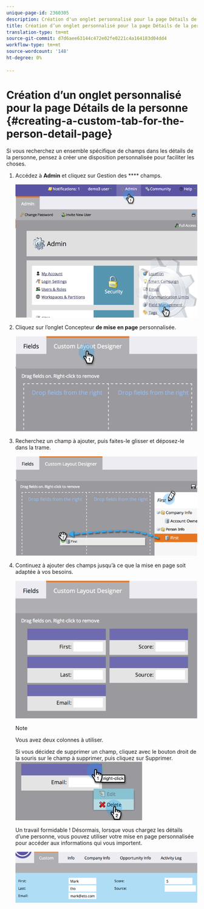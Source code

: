 ```yaml
---
unique-page-id: 2360305
description: Création d'un onglet personnalisé pour la page Détails de la personne - Documents marketing - Documentation du produit
title: Création d’un onglet personnalisé pour la page Détails de la personne
translation-type: tm+mt
source-git-commit: d7d6aee63144c472e02fe0221c4a164183d04dd4
workflow-type: tm+mt
source-wordcount: '148'
ht-degree: 0%

---
```



# Création d’un onglet personnalisé pour la page Détails de la personne {#creating-a-custom-tab-for-the-person-detail-page}

Si vous recherchez un ensemble spécifique de champs dans les détails de la personne, pensez à créer une disposition personnalisée pour faciliter les choses.

1. Accédez à **Admin** et cliquez sur Gestion des **** champs.

   ![](assets/image2014-9-16-16-3a41-3a41.png)

1. Cliquez sur l’onglet Concepteur **de mise en page** personnalisée.

   ![](assets/image2014-9-16-16-3a41-3a55.png)

1. Recherchez un champ à ajouter, puis faites-le glisser et déposez-le dans la trame.

   ![](assets/three-1.png)

1. Continuez à ajouter des champs jusqu’à ce que la mise en page soit adaptée à vos besoins.

   ![](assets/image2014-9-16-16-3a42-3a25.png)

   >[!NOTE]
   >
   >Vous avez deux colonnes à utiliser.

   Si vous décidez de supprimer un champ, cliquez avec le bouton droit de la souris sur le champ à supprimer, puis cliquez sur Supprimer.
   ![](assets/image2014-9-16-16-3a43-3a56.png)

   Un travail formidable ! Désormais, lorsque vous chargez les détails d’une personne, vous pouvez utiliser votre mise en page personnalisée pour accéder aux informations qui vous importent.

   ![](assets/six-1.png)

